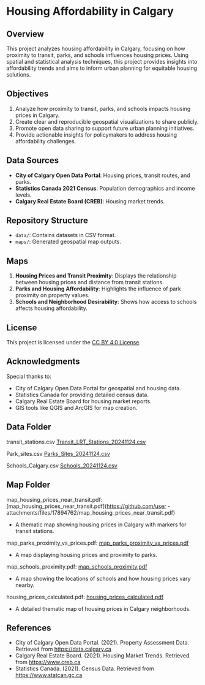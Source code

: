# Housing Affordability in Calgary

## Overview
This project analyzes housing affordability in Calgary, focusing on how proximity to transit, parks, and schools influences housing prices. Using spatial and statistical analysis techniques, this project provides insights into affordability trends and aims to inform urban planning for equitable housing solutions.

## Objectives
1. Analyze how proximity to transit, parks, and schools impacts housing prices in Calgary.
2. Create clear and reproducible geospatial visualizations to share publicly.
3. Promote open data sharing to support future urban planning initiatives.
4. Provide actionable insights for policymakers to address housing affordability challenges.

## Data Sources
- **City of Calgary Open Data Portal**: Housing prices, transit routes, and parks.
- **Statistics Canada 2021 Census**: Population demographics and income levels.
- **Calgary Real Estate Board (CREB)**: Housing market trends.

## Repository Structure
- `data/`: Contains datasets in CSV format.
- `maps/`: Generated geospatial map outputs.

## Maps
1. **Housing Prices and Transit Proximity**: Displays the relationship between housing prices and distance from transit stations.
2. **Parks and Housing Affordability**: Highlights the influence of park proximity on property values.
3. **Schools and Neighborhood Desirability**: Shows how access to schools affects housing affordability.

## License
This project is licensed under the [CC BY 4.0 License](https://creativecommons.org/licenses/by/4.0/).

## Acknowledgments
Special thanks to:
- City of Calgary Open Data Portal for geospatial and housing data.
- Statistics Canada for providing detailed census data.
- Calgary Real Estate Board for housing market reports.
- GIS tools like QGIS and ArcGIS for map creation.

## Data Folder

transit_stations.csv 
[Transit_LRT_Stations_20241124.csv](https://github.com/user-attachments/files/17894815/Transit_LRT_Stations_20241124.csv)


Park_sites.csv  [Parks_Sites_20241124.csv](https://github.com/user-attachments/files/17894807/Parks_Sites_20241124.csv) 

Schools_Calgary.csv
[Schools_20241124.csv](https://github.com/user-attachments/files/17894840/Schools_20241124.csv)


## Map Folder 

map_housing_prices_near_transit.pdf: [map_housing_prices_near_transit.pdf](https://github.com/user - attachments/files/17894762/map_housing_prices_near_transit.pdf)
- A thematic map showing housing prices in Calgary with markers for transit stations.

map_parks_proximity_vs_prices.pdf: [map_parks_proximity_vs_prices.pdf](https://github.com/user-attachments/files/17894763/map_parks_proximity_vs_prices.pdf)
- A map displaying housing prices and proximity to parks.

map_schools_proximity.pdf: [map_schools_proximity.pdf](https://github.com/user-attachments/files/17894765/map_schools_proximity.pdf)
- A map showing the locations of schools and how housing prices vary nearby.

housing_prices_calculated.pdf: [housing_prices_calculated.pdf](https://github.com/user-attachments/files/17894767/housing_prices_calculated.pdf)
- A detailed thematic map of housing prices in Calgary neighborhoods.

## References
- City of Calgary Open Data Portal. (2021). Property Assessment Data. Retrieved from https://data.calgary.ca
- Calgary Real Estate Board. (2021). Housing Market Trends. Retrieved from https://www.creb.ca
- Statistics Canada. (2021). Census Data. Retrieved from https://www.statcan.gc.ca
